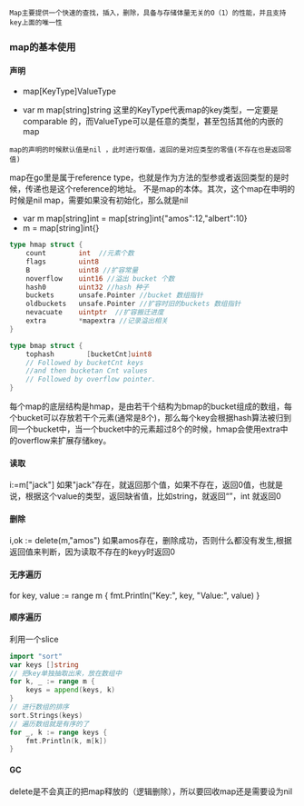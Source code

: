 
`Map主要提供一个快速的查找，插入，删除，具备与存储体量无关的O（1）的性能，并且支持key上面的唯一性`

### map的基本使用

#### 声明
- map[KeyType]ValueType

- var m map[string]string
这里的KeyType代表map的key类型，一定要是 comparable 的，而ValueType可以是任意的类型，甚至包括其他的内嵌的map

`map的声明的时候默认值是nil ，此时进行取值，返回的是对应类型的零值(不存在也是返回零值)`

map在go里是属于reference type，也就是作为方法的型参或者返回类型的是时候，传递也是这个reference的地址。
不是map的本体。其次，这个map在申明的时候是nil map，需要如果没有初始化，那么就是nil

- var m map[string]int = map[string]int{"amos":12,"albert":10}
- m = map[string]int{}


```go
type hmap struct {
    count        int  //元素个数
    flags        uint8   
    B            uint8 //扩容常量
    noverflow    uint16 //溢出 bucket 个数
    hash0        uint32 //hash 种子
    buckets      unsafe.Pointer //bucket 数组指针
    oldbuckets   unsafe.Pointer //扩容时旧的buckets 数组指针
    nevacuate    uintptr  //扩容搬迁进度
    extra        *mapextra //记录溢出相关
}

type bmap struct {
    tophash        [bucketCnt]uint8  
    // Followed by bucketCnt keys 
    //and then bucketan Cnt values  
    // Followed by overflow pointer.
}

```
每个map的底层结构是hmap，是由若干个结构为bmap的bucket组成的数组，每个bucket可以存放若干个元素(通常是8个)，那么每个key会根据hash算法被归到同一个bucket中，当一个bucket中的元素超过8个的时候，hmap会使用extra中的overflow来扩展存储key。

#### 读取

i:=m["jack"]
如果"jack"存在，就返回那个值，如果不存在，返回0值，也就是说，根据这个value的类型，返回缺省值，比如string，就返回“”，int 就返回0

#### 删除

i,ok := delete(m,"amos")
如果amos存在，删除成功，否则什么都没有发生,根据返回值来判断，因为读取不存在的keyy时返回0

#### 无序遍历
for key, value := range m {
    fmt.Println("Key:", key, "Value:", value)
}

#### 顺序遍历
利用一个slice

```go
import "sort"
var keys []string
// 把key单独抽取出来，放在数组中
for k, _ := range m {
    keys = append(keys, k)
}
// 进行数组的排序
sort.Strings(keys)
// 遍历数组就是有序的了
for _, k := range keys {
    fmt.Println(k, m[k])
}

```
#### GC
delete是不会真正的把map释放的（逻辑删除），所以要回收map还是需要设为nil




